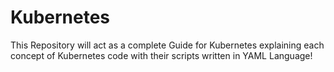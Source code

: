 # Kubernetes
This Repository will act as a complete Guide for Kubernetes explaining each concept of Kubernetes code with their scripts written in YAML Language! 
